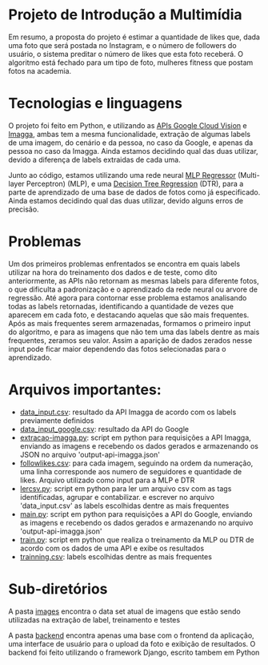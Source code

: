 # Projeto de Introdução a Multimídia

Em resumo, a proposta do projeto é estimar a quantidade de likes que, dada uma foto que será postada no Instagram, e o número de followers do usuário, o sistema preditar o número de likes que esta foto receberá. O algoritmo está fechado para um tipo de foto, mulheres fitness que postam fotos na academia.

# Tecnologias e linguagens

O projeto foi feito em Python, e utilizando as [APIs Google Cloud Vision](https://cloud.google.com/vision/) e [Imagga](https://imagga.com/), ambas tem a mesma funcionalidade, extração de algumas labels de uma imagem, do cenário e da pessoa, no caso da Google, e apenas da pessoa no caso da Imagga. Ainda estamos decidindo qual das duas utilizar, devido a diferença de labels extraidas de cada uma.

Junto ao código, estamos utilizando uma rede neural [MLP Regressor](http://scikit-learn.org/stable/modules/neural_networks_supervised.html#regression) (Multi-layer Perceptron) (MLP), e uma [Decision Tree Regression](http://scikit-learn.org/stable/modules/tree.html#regression) (DTR), para a parte de aprendizado de uma base de dados de fotos como já especificado. Ainda estamos decidindo qual das duas utilizar, devido alguns erros de precisão.

# Problemas

Um dos primeiros problemas enfrentados se encontra em quais labels utilizar na hora do treinamento dos dados e de teste, como dito anteriormente, as APIs não retornam as mesmas labels para diferente fotos, o que dificulta a padronização e o aprendizado da rede neural ou arvore de regressão. Até agora para contornar esse problema estamos analisando todas as labels retornadas, identificando a quantidade de vezes que aparecem em cada foto, e destacando aquelas que são mais frequentes. Após as mais frequentes serem armazenadas, formamos o primeiro input do algoritmo, e para as imagens que não tem uma das labels dentre as mais frequentes, zeramos seu valor. Assim a aparição de dados zerados nesse input pode ficar maior dependendo das fotos selecionadas para o aprendizado.

# Arquivos importantes:

- [data_input.csv](https://github.com/msb55/projeto-multimidia/blob/master/data_input.csv): resultado da API Imagga de acordo com os labels previamente definidos
- [data_input_google.csv](https://github.com/msb55/projeto-multimidia/blob/master/data_input_google.csv): resultado da API do Google
- [extracao-imagga.py](https://github.com/msb55/projeto-multimidia/blob/master/extracao-imagga.py): script em python para requisições a API Imagga, enviando as imagens e recebendo os dados gerados e armazenando os JSON no arquivo 'output-api-imagga.json'
- [followlikes.csv](https://github.com/msb55/projeto-multimidia/blob/master/followlikes.csv): para cada imagem, seguindo na ordem da numeração, uma linha corresponde aos numero de seguidores e quantidade de likes. Arquivo utilizado como input para a MLP e DTR
- [lercsv.py](https://github.com/msb55/projeto-multimidia/blob/master/lercsv.py): script em python para ler um arquivo csv com as tags identificadas, agrupar e contabilizar. e escrever no arquivo 'data_input.csv' as labels escolhidas dentre as mais frequentes
- [main.py](https://github.com/msb55/projeto-multimidia/blob/master/main.py): script em python para requisições a API do Google, enviando as imagens e recebendo os dados gerados e armazenando no arquivo 'output-api-imagga.json'
- [train.py](https://github.com/msb55/projeto-multimidia/blob/master/train.py): script em python que realiza o treinamento da MLP ou DTR de acordo com os dados de uma API e exibe os resultados
- [trainning.csv](https://github.com/msb55/projeto-multimidia/blob/master/trainning.csv): labels escolhidas dentre as mais frequentes

# Sub-diretórios

A pasta [images](https://github.com/msb55/projeto-multimidia/tree/master/images) encontra o data set atual de imagens que estão sendo utilizadas na extração de label, treinamento e testes

A pasta [backend](https://github.com/msb55/projeto-multimidia/tree/master/backend/network4like) encontra apenas uma base com o frontend da aplicação, uma interface de usuário para o upload da foto e exibição de resultados. O backend foi feito utilizando o framework Django, escrito tambem em Python
